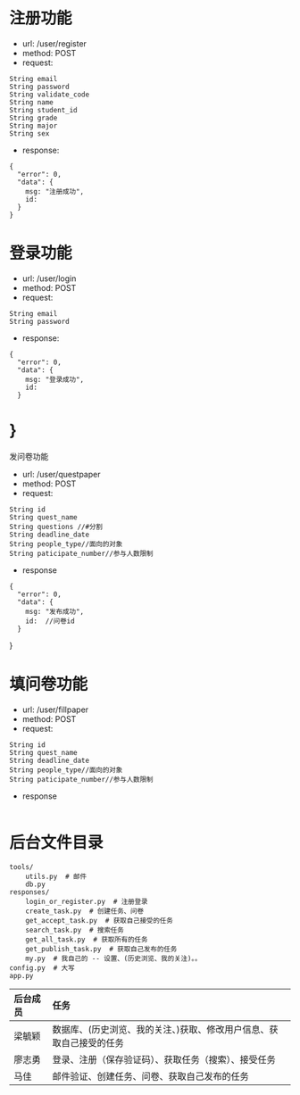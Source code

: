 # 注册功能
  * url: /user/register
  * method: POST
  * request:
```
String email
String password
String validate_code
String name
String student_id
String grade
String major
String sex
```
  * response:
```
{
  "error": 0,
  "data": {
    msg: "注册成功",
    id:
  }
}
```
# 登录功能
  * url: /user/login
  * method: POST
  * request:
```
String email
String password
```
  * response:
```
{
  "error": 0,
  "data": {
    msg: "登录成功",
    id:
  }
```
# }

发问卷功能
  * url: /user/questpaper
  * method: POST
  * request:
```
String id
String quest_name
String questions //#分割
String deadline_date
String people_type//面向的对象
String paticipate_number//参与人数限制
```
  * response
```
{
  "error": 0,
  "data": {
    msg: "发布成功",
    id:  //问卷id
  }
```
}


# 填问卷功能
  * url: /user/fillpaper
  * method: POST
  * request:
```
String id
String quest_name
String deadline_date
String people_type//面向的对象
String paticipate_number//参与人数限制
```
  * response
```

```

# 后台文件目录
```
tools/
    utils.py  # 邮件
    db.py  
responses/
    login_or_register.py  # 注册登录
    create_task.py  # 创建任务、问卷
    get_accept_task.py  # 获取自己接受的任务  
    search_task.py  # 搜索任务
    get_all_task.py  # 获取所有的任务
    get_publish_task.py  # 获取自己发布的任务
    my.py  # 我自己的 -- 设置、(历史浏览、我的关注)。。
config.py  # 大写
app.py
```

| 后台成员   | 任务   | 
|:----|:----|
| 梁毓颖   | 数据库、(历史浏览、我的关注、)获取、修改用户信息、获取自己接受的任务   | 
| 廖志勇   | 登录、注册（保存验证码）、获取任务（搜索）、接受任务   | 
| 马佳   | 邮件验证、创建任务、问卷、获取自己发布的任务   | 






